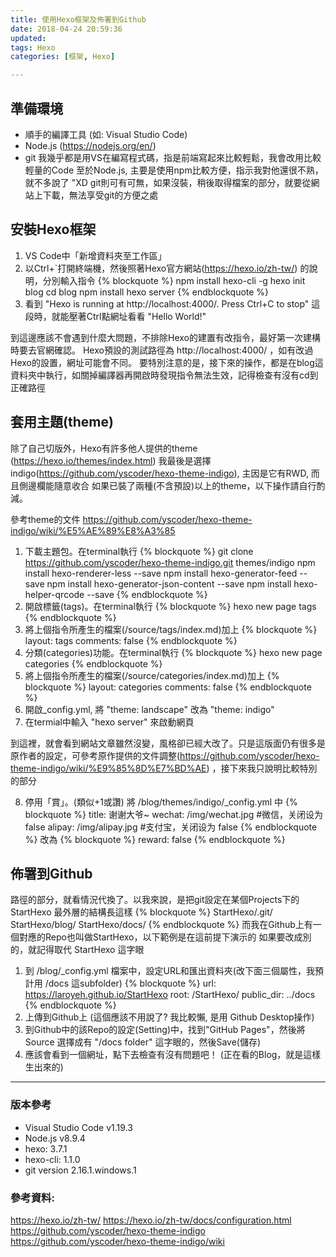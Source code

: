 ```yaml
---
title: 使用Hexo框架及佈署到Github
date: 2018-04-24 20:59:36
updated: 
tags: Hexo
categories: [框架, Hexo]

---
```


## 準備環境
- 順手的編譯工具 (如: Visual Studio Code)
- Node.js (https://nodejs.org/en/)
- git 
我幾乎都是用VS在編寫程式碼，指是前端寫起來比較輕鬆，我會改用比較輕量的Code
至於Node.js, 主要是使用npm比較方便，指示我對他還很不熟，就不多說了 "XD
git則可有可無，如果沒裝，稍後取得檔案的部分，就要從網站上下載，無法享受git的方便之處

## 安裝Hexo框架
1. VS Code中「新增資料夾至工作區」
2. 以Ctrl+`打開終端機，然後照著Hexo官方網站(https://hexo.io/zh-tw/) 的說明，分別輸入指令
    {% blockquote  %}
    npm install hexo-cli -g
    hexo init blog
    cd blog
    npm install
    hexo server
    {% endblockquote %}
3. 看到 "Hexo is running at http://localhost:4000/. Press Ctrl+C to stop" 這段時，就能壓著Ctrl點網址看看 "Hello World!"

到這邊應該不會遇到什麼大問題，不排除Hexo的建置有改指令，最好第一次建構時要去官網確認。
Hexo預設的測試路徑為 http://localhost:4000/ ，如有改過Hexo的設置，網址可能會不同。
要特別注意的是，接下來的操作，都是在blog這資料夾中執行，如關掉編譯器再開啟時發現指令無法生效，記得檢查有沒有cd到正確路徑

## 套用主題(theme)
除了自己切版外，Hexo有許多他人提供的theme (https://hexo.io/themes/index.html)
我最後是選擇 indigo(https://github.com/yscoder/hexo-theme-indigo), 主因是它有RWD, 而且側邊欄能隨意收合
如果已裝了兩種(不含預設)以上的theme，以下操作請自行酌減。

參考theme的文件 https://github.com/yscoder/hexo-theme-indigo/wiki/%E5%AE%89%E8%A3%85
1. 下載主題包。在terminal執行
    {% blockquote  %}
    git clone https://github.com/yscoder/hexo-theme-indigo.git themes/indigo
    npm install hexo-renderer-less --save
    npm install hexo-generator-feed --save
    npm install hexo-generator-json-content --save
    npm install hexo-helper-qrcode --save
    {% endblockquote %}
2. 開啟標籤(tags)。在terminal執行
    {% blockquote  %}
    hexo new page tags
    {% endblockquote %}
3. 將上個指令所產生的檔案(/source/tags/index.md)加上
    {% blockquote %}
    layout: tags
    comments: false
    {% endblockquote %}
4. 分類(categories)功能。在terminal執行
    {% blockquote  %}
    hexo new page categories
    {% endblockquote %}
5. 將上個指令所產生的檔案(/source/categories/index.md)加上
    {% blockquote %}
    layout: categories
    comments: false
    {% endblockquote %}
6. 開啟_config.yml, 將 "theme: landscape" 改為 "theme: indigo" 
7. 在termial中輸入 "hexo server" 來啟動網頁

到這裡，就會看到網站文章雖然沒變，風格卻已經大改了。只是這版面仍有很多是原作者的設定，可參考原作提供的文件調整(https://github.com/yscoder/hexo-theme-indigo/wiki/%E9%85%8D%E7%BD%AE) ，接下來我只說明比較特別的部分

8. 停用「賞」。(類似+1或讚)
將 /blog/themes/indigo/_config.yml 中
    {% blockquote %}
    title: 谢谢大爷~
    wechat: /img/wechat.jpg     #微信，关闭设为 false
    alipay: /img/alipay.jpg     #支付宝，关闭设为 false
    {% endblockquote %}
改為
    {% blockquote %}
    reward: false
    {% endblockquote %}

## 佈署到Github
路徑的部分，就看情況代換了。以我來說，是把git設定在某個Projects下的StartHexo
最外層的結構長這樣
    {% blockquote %}
    StartHexo/.git/
    StartHexo/blog/
    StartHexo/docs/
    {% endblockquote %}
而我在Github上有一個對應的Repo也叫做StartHexo，以下範例是在這前提下演示的
如果要改成別的，就記得取代 StartHexo 這字眼

1. 到 /blog/_config.yml 檔案中，設定URL和匯出資料夾(改下面三個屬性，我預計用 /docs 這subfolder)
    {% blockquote %}
    url: https://laroyeh.github.io/StartHexo
    root: /StartHexo/
    public_dir: ../docs
    {% endblockquote %}
2. 上傳到Github上 (這個應該不用說了? 我比較懶, 是用 Github Desktop操作) 
3. 到Github中的該Repo的設定(Setting)中，找到"GitHub Pages"，然後將 Source 選擇成有 "/docs folder" 這字眼的，然後Save(儲存)
4. 應該會看到一個網址，點下去檢查有沒有問題吧！ (正在看的Blog，就是這樣生出來的)

---
### 版本參考
- Visual Studio Code v1.19.3
- Node.js v8.9.4
- hexo: 3.7.1
- hexo-cli: 1.1.0
- git version 2.16.1.windows.1

### 參考資料: 
https://hexo.io/zh-tw/
https://hexo.io/zh-tw/docs/configuration.html
https://github.com/yscoder/hexo-theme-indigo
https://github.com/yscoder/hexo-theme-indigo/wiki